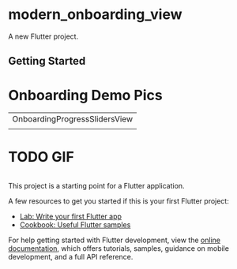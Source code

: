 # modern_onboarding_view

A new Flutter project.

## Getting Started

# Onboarding Demo Pics

<table>
  <tr>
    <td>OnboardingProgressSlidersView</td>
   
  </tr>
  <tr>
    <td><https://github.com/imziaurrehman/ModernOnboardingSlides/blob/main/assets/onboardingPic.png></td>
  </tr>
</table>



# TODO GIF
![]()


This project is a starting point for a Flutter application.

A few resources to get you started if this is your first Flutter project:

- [Lab: Write your first Flutter app](https://docs.flutter.dev/get-started/codelab)
- [Cookbook: Useful Flutter samples](https://docs.flutter.dev/cookbook)

For help getting started with Flutter development, view the
[online documentation](https://docs.flutter.dev/), which offers tutorials,
samples, guidance on mobile development, and a full API reference.
